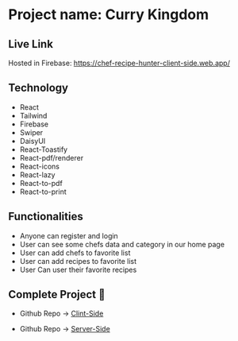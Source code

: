 # Project name: Curry Kingdom

## Live Link

Hosted in Firebase: https://chef-recipe-hunter-client-side.web.app/

## Technology

- React
- Tailwind
- Firebase
- Swiper
- DaisyUI
- React-Toastify
- React-pdf/renderer
- React-icons
- React-lazy
- React-to-pdf
- React-to-print

## Functionalities

- Anyone can register and login
- User can see some chefs data and category in our home page
- User can add chefs to favorite list
- User can add recipes to favorite list
- User Can user their favorite recipes

## Complete Project 💫

- Github Repo -> [Clint-Side](https://github.com/Alamin0x01/Curry-Kingdom)

- Github Repo -> [Server-Side](https://github.com/Alamin0x01/Curry-Kingdom-Server)
